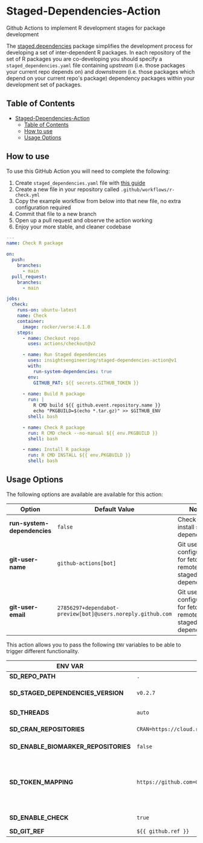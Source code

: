 # Staged-Dependencies-Action

Github Actions to implement R development stages for package development

The [staged.dependencies] package simplifies the development process for developing a set of
inter-dependent R packages. In each repository of the set of R packages you are co-developing you should
specify a `staged_dependencies.yaml` file containing *upstream* (i.e. those packages your current repo depends on) and
*downstream* (i.e. those packages which depend on your current repo's package) 
dependency packages within your development set of packages.

## Table of Contents

- [Staged-Dependencies-Action](#staged-dependencies-action)
  - [Table of Contents](#table-of-contents)
  - [How to use](#how-to-use)
  - [Usage Options](#usage-options)

## How to use

To use this GitHub Action you will need to complete the following:

1. Create `staged_dependencies.yaml` file with [this guide][structure-of-staged_dependenciesyaml-file]
2. Create a new file in your repository called `.github/workflows/r-check.yml`
3. Copy the example workflow from below into that new file, no extra configuration required
4. Commit that file to a new branch
5. Open up a pull request and observe the action working
6. Enjoy your more stable, and cleaner codebase

```yml
---
name: Check R package

on:
  push:
    branches:
      - main
  pull_request:
    branches:
      - main

jobs:
  check:
    runs-on: ubuntu-latest
    name: Check
    container:
      image: rocker/verse:4.1.0
    steps:
      - name: Checkout repo
        uses: actions/checkout@v2

      - name: Run Staged dependencies
        uses: insightsengineering/staged-dependencies-action@v1
        with:
          run-system-dependencies: true
        env:
          GITHUB_PAT: ${{ secrets.GITHUB_TOKEN }}
      
      - name: Build R package
        run: |
          R CMD build ${{ github.event.repository.name }}
          echo "PKGBUILD=$(echo *.tar.gz)" >> $GITHUB_ENV
        shell: bash

      - name: Check R package
        run: R CMD check --no-manual ${{ env.PKGBUILD }}
        shell: bash

      - name: Install R package
        run: R CMD INSTALL ${{ env.PKGBUILD }}
        shell: bash
```

## Usage Options

The following options are available are available for this action:

| **Option** | **Default Value** | **Notes** |
| --- | --- | --- |
| **run-system-dependencies** | `false` | Check for and install system dependencies |
| **git-user-name** | `github-actions[bot]` | Git user.name configuration for fetching remote staged dependencies |
| **git-user-email** | `27856297+dependabot-preview[bot]@users.noreply.github.com` | Git user.email configuration for fetching remote staged dependencies |

This action allows you to pass the following `ENV` variables to be able to trigger different functionality.

| **ENV VAR** | **Default Value** | **Notes** |
| ----------- | ----------------- | --------- |
| **SD_REPO_PATH** | `.` | path to the R package |
| **SD_STAGED_DEPENDENCIES_VERSION** | `v0.2.7` | version of [staged.dependencies] to use. Action is compatilble with `>=0.2.2` |
| **SD_THREADS** | `auto` | Number of threads that is use in `Ncpus` |
| **SD_CRAN_REPOSITORIES** | `CRAN=https://cloud.r-project.org/` | Map of cran option repos delimited by comma |
| **SD_ENABLE_BIOMARKER_REPOSITORIES** | `false` | Add `BiocManager::repositories()` to option repos |
| **SD_TOKEN_MAPPING** | `https://github.com=GITHUB_PAT,https://gitlab.com=GITLAB_PAT` | Token mapping that is used in `staged.dependencies.token_mapping` delimited by comma. Note that you will need to set these tokens with their respective values as environment variables while using this action |
| **SD_ENABLE_CHECK** | `true` | Run `check_yamls_consistent` before installation of dependencies |
| **SD_GIT_REF** | `${{ github.ref }}` | Git reference |

[staged.dependencies]: https://github.com/openpharma/staged.dependencies
[structure-of-staged_dependenciesyaml-file]: https://github.com/openpharma/staged.dependencies#structure-of-staged_dependenciesyaml-file
